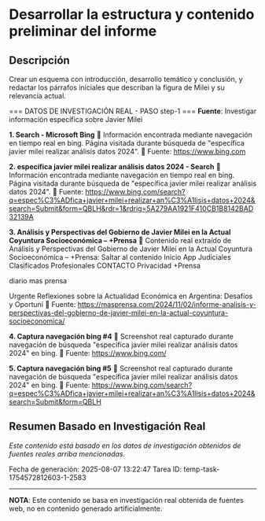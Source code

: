 # Desarrollar la estructura y contenido preliminar del informe

## Descripción
Crear un esquema con introducción, desarrollo temático y conclusión, y redactar los párrafos iniciales que describan la figura de Milei y su relevancia actual.



=== DATOS DE INVESTIGACIÓN REAL - PASO step-1 ===
**Fuente**: Investigar información específica sobre Javier Milei


**1. Search - Microsoft Bing**
   📄 Información encontrada mediante navegación en tiempo real en bing. Página visitada durante búsqueda de "específica javier milei realizar análisis datos 2024".
   🔗 Fuente: https://www.bing.com


**2. específica javier milei realizar análisis datos 2024 - Search**
   📄 Información encontrada mediante navegación en tiempo real en bing. Página visitada durante búsqueda de "específica javier milei realizar análisis datos 2024".
   🔗 Fuente: https://www.bing.com/search?q=espec%C3%ADfica+javier+milei+realizar+an%C3%A1lisis+datos+2024&search=Submit&form=QBLH&rdr=1&rdrig=5A279AA1921F410CB1B8142BAD32139A


**3. Análisis y Perspectivas del Gobierno de Javier Milei en la Actual Coyuntura Socioeconómica – +Prensa**
   📄 Contenido real extraído de Análisis y Perspectivas del Gobierno de Javier Milei en la Actual Coyuntura Socioeconómica – +Prensa: Saltar al contenido
Inicio
App
Judiciales
Clasificados
Profesionales
CONTACTO
Privacidad
+Prensa

diario mas prensa

Urgente
Reflexiones sobre la Actualidad Económica en Argentina: Desafíos y Oportuni
   🔗 Fuente: https://masprensa.com/2024/11/02/informe-analisis-y-perspectivas-del-gobierno-de-javier-milei-en-la-actual-coyuntura-socioeconomica/


**4. Captura navegación bing #4**
   📄 Screenshot real capturado durante navegación de búsqueda "específica javier milei realizar análisis datos 2024" en bing.
   🔗 Fuente: https://www.bing.com/


**5. Captura navegación bing #5**
   📄 Screenshot real capturado durante navegación de búsqueda "específica javier milei realizar análisis datos 2024" en bing.
   🔗 Fuente: https://www.bing.com/search?q=espec%C3%ADfica+javier+milei+realizar+an%C3%A1lisis+datos+2024&search=Submit&form=QBLH



## Resumen Basado en Investigación Real
*Este contenido está basado en los datos de investigación obtenidos de fuentes reales arriba mencionadas.*

Fecha de generación: 2025-08-07 13:22:47
Tarea ID: temp-task-1754572812603-1-2583

---
**NOTA**: Este contenido se basa en investigación real obtenida de fuentes web, no en contenido generado artificialmente.
